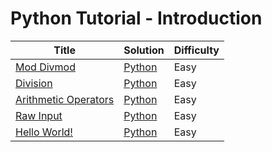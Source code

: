 # Python Tutorial - Introduction

| Title | Solution | Difficulty |
| ----- | -------- | ---------- |
| [Mod Divmod](https://www.hackerrank.com/challenges/python-mod-divmod) | [Python](./Mod%20Divmod/main.py) | Easy |
| [Division](https://www.hackerrank.com/challenges/python-division) | [Python](./Division/main.py) | Easy |
| [Arithmetic Operators](https://www.hackerrank.com/challenges/python-arithmetic-operators) | [Python](./Arithmetic%20Operators/main.py) | Easy |
| [Raw Input](https://www.hackerrank.com/challenges/python-raw-input) | [Python](./Raw%20Input/main.py) | Easy |
| [Hello World!](https://www.hackerrank.com/challenges/py-hello-world) | [Python](./Hello%20World!/main.py) | Easy |
